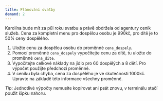 ```yaml
---
title: Plánování svatby
demand: 2
---
```


Karolína bude mít za půl roku svatbu a právě obdržela od agentury ceník služeb. Cena za kompletní menu pro dospělou osobu je 990kč, pro dítě je to 50% ceny dospělého.

1. Uložte cenu za dospělou osobu do proměnné `cena_dospely`.
2. Pomocí proměnné `cena_dospely` vypočítejte cenu za dítě, tu uložte do proměnné `cena_dite`.
3. Vypočítejte celkové náklady na jídlo pro 60 dospělých a 8 dětí. Pro výpočet použijte předchozí proměnné.
4. V ceníku byla chyba, cena za dospělého je ve skutečnosti 1000kč. Upravte na základě této informace všechny proměnné.

*Tip*: Jednotlivé výpočty nemusíte kopírovat ani psát znovu, v terminálu stačí použít šipku nahoru.